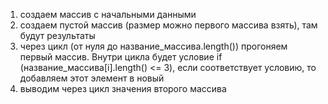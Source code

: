 1) создаем массив с начальными данными
2) создаем пустой массив (размер можно первого массива взять), там будут результаты
3) через цикл (от нуля до название_массива.length()) прогоняем первый массив. Внутри цикла будет условие if (название_массива[i].length() <= 3), если соответствует условию, то добавляем этот элемент в новый
4) выводим через цикл значения второго массива
